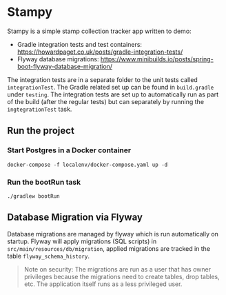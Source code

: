 # Stampy

Stampy is a simple stamp collection tracker app written to demo:
- Gradle integration tests and test containers: https://howardpaget.co.uk/posts/gradle-integration-tests/
- Flyway database migrations: https://www.minibuilds.io/posts/spring-boot-flyway-database-migration/

The integration tests are in a separate folder to the unit tests called `integrationTest`. The Gradle related set up can be found in `build.gradle` under `testing`. The integration tests are set up to automatically run as part of the build (after the regular tests) but can separately by running the `ingtegrationTest` task.

## Run the project

### Start Postgres in a Docker container

```
docker-compose -f localenv/docker-compose.yaml up -d
```

### Run the bootRun task

```
./gradlew bootRun
```

## Database Migration via Flyway

Database migrations are managed by flyway which is run automatically on startup. Flyway will apply migrations (SQL scripts) in `src/main/resources/db/migration`, applied migrations are tracked in the table `flyway_schema_history`.

> Note on security: The migrations are run as a user that has owner privileges because the migrations need to create tables, drop tables, etc. The application itself runs as a less privileged user.